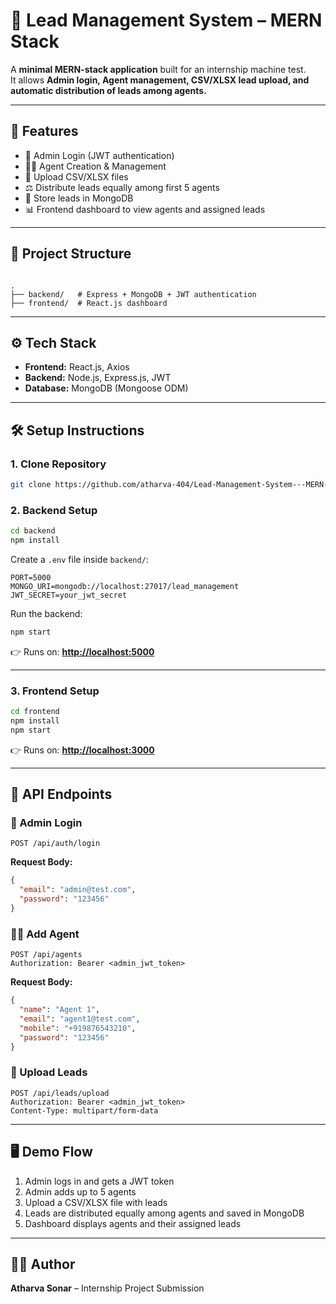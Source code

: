 
# 📌 Lead Management System – MERN Stack

A **minimal MERN-stack application** built for an internship machine test.  
It allows **Admin login, Agent management, CSV/XLSX lead upload, and automatic distribution of leads among agents.**

---

## 🚀 Features
- 🔑 Admin Login (JWT authentication)  
- 👨‍💼 Agent Creation & Management  
- 📂 Upload CSV/XLSX files  
- ⚖️ Distribute leads equally among first 5 agents  
- 💾 Store leads in MongoDB  
- 📊 Frontend dashboard to view agents and assigned leads  

---

## 📂 Project Structure
```

.
├── backend/   # Express + MongoDB + JWT authentication
├── frontend/  # React.js dashboard

````

---

## ⚙️ Tech Stack
- **Frontend:** React.js, Axios  
- **Backend:** Node.js, Express.js, JWT  
- **Database:** MongoDB (Mongoose ODM)  

---

## 🛠️ Setup Instructions

### 1. Clone Repository
```bash
git clone https://github.com/atharva-404/Lead-Management-System---MERN-Stack.git
````

### 2. Backend Setup

```bash
cd backend
npm install
```

Create a `.env` file inside `backend/`:

```
PORT=5000
MONGO_URI=mongodb://localhost:27017/lead_management
JWT_SECRET=your_jwt_secret
```

Run the backend:

```bash
npm start
```

👉 Runs on: **[http://localhost:5000](http://localhost:5000)**

---

### 3. Frontend Setup

```bash
cd frontend
npm install
npm start
```

👉 Runs on: **[http://localhost:3000](http://localhost:3000)**

---

## 📌 API Endpoints

### 🔑 Admin Login

```http
POST /api/auth/login
```

**Request Body:**

```json
{
  "email": "admin@test.com",
  "password": "123456"
}
```

### 👨‍💼 Add Agent

```http
POST /api/agents
Authorization: Bearer <admin_jwt_token>
```

**Request Body:**

```json
{
  "name": "Agent 1",
  "email": "agent1@test.com",
  "mobile": "+919876543210",
  "password": "123456"
}
```

### 📂 Upload Leads

```http
POST /api/leads/upload
Authorization: Bearer <admin_jwt_token>
Content-Type: multipart/form-data
```

---

## 🖥️ Demo Flow

1. Admin logs in and gets a JWT token
2. Admin adds up to 5 agents
3. Upload a CSV/XLSX file with leads
4. Leads are distributed equally among agents and saved in MongoDB
5. Dashboard displays agents and their assigned leads

---

## 👨‍💻 Author

 **Atharva Sonar** – Internship Project Submission


